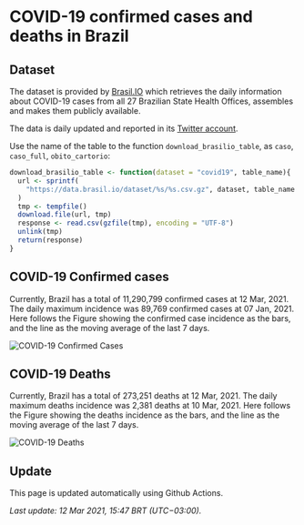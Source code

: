 COVID-19 confirmed cases and deaths in Brazil
================

## Dataset

The dataset is provided by [Brasil.IO](https://brasil.io) which
retrieves the daily information about COVID-19 cases from all 27
Brazilian State Health Offices, assembles and makes them publicly
available.

The data is daily updated and reported in its [Twitter
account](https://twitter.com/brasil_io).

Use the name of the table to the function `download_brasilio_table`, as
`caso`, `caso_full`, `obito_cartorio`:

``` r
download_brasilio_table <- function(dataset = "covid19", table_name){
  url <- sprintf(
    "https://data.brasil.io/dataset/%s/%s.csv.gz", dataset, table_name
  )
  tmp <- tempfile()
  download.file(url, tmp)
  response <- read.csv(gzfile(tmp), encoding = "UTF-8")
  unlink(tmp)
  return(response)
}
```

## COVID-19 Confirmed cases

Currently, Brazil has a total of 11,290,799 confirmed cases at 12 Mar,
2021. The daily maximum incidence was 89,769 confirmed cases at 07 Jan,
2021. Here follows the Figure showing the confirmed case incidence as
the bars, and the line as the moving average of the last 7 days.

![COVID-19 Confirmed Cases](figures/confirmed.png)

## COVID-19 Deaths

Currently, Brazil has a total of 273,251 deaths at 12 Mar, 2021. The
daily maximum deaths incidence was 2,381 deaths at 10 Mar, 2021. Here
follows the Figure showing the deaths incidence as the bars, and the
line as the moving average of the last 7 days.

![COVID-19 Deaths](figures/deaths.png)

## Update

This page is updated automatically using Github Actions.

*Last update: 12 Mar 2021, 15:47 BRT (UTC−03:00).*
